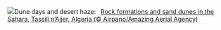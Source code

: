 ![](https://www.bing.com/th?id=OHR.DjanetAlgeria_EN-US9175224323_UHD.jpg&w=1000)Dune days and desert haze:&nbsp;&ensp;[Rock formations and sand dunes in the Sahara, Tassili n’Ajjer, Algeria (© Airpano/Amazing Aerial Agency)](https://www.bing.com/th?id=OHR.DjanetAlgeria_EN-US9175224323_UHD.jpg)
<br><br/>
